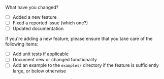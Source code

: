 What have you changed?

* [ ] Added a new feature
* [ ] Fixed a reported issue (which one?)
* [ ] Updated documentation

If you're adding a new feature, please ensure that you take care of the following items:

* [ ] Add unit tests if applicable
* [ ] Document new or changed functionality
* [ ] Add an example to the `examples/` directory if the feature is sufficiently large, or below otherwise
